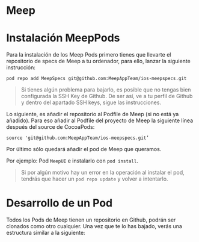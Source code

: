 # Meep  

# Instalación MeepPods

Para la instalación de los Meep Pods primero tienes que llevarte el repositorio de specs de Meep a tu ordenador, para ello, lanzar la siguiente instrucción:

~~~
pod repo add MeepSpecs git@github.com:MeepAppTeam/ios-meepspecs.git
~~~

> Si tienes algún problema para bajarlo, es posible que no tengas bien configurada la SSH Key de Github. De ser así, ve a tu perfil de Github y dentro del apartado SSH keys, sigue las instrucciones.

Lo siguiente, es añadir el repositorio al Podfile de Meep (si no está ya añadido). Para eso añadir al Podfile del proyecto de Meep la siguiente línea después del source de CocoaPods:

~~~
source 'git@github.com:MeepAppTeam/ios-meepspecs.git’
~~~

Por último sólo quedará añadir el pod de Meep que queramos. 

Por ejemplo: Pod `MeepUI` e instalarlo con `pod install`. 

> Si por algún motivo hay un error en la operación al instalar el pod, tendrás que hacer un `pod repo update` y volver a intentarlo.


# Desarrollo de un Pod

Todos los Pods de Meep tienen un repositorio en Github, podrán ser clonados como otro cualquier. Una vez que te lo has bajado, verás una estructura similar a la siguiente:

